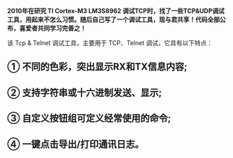 **2010年在研究 TI Cortex-M3 LM3S8962 调试TCP时，找了一些TCP&UDP调试工具，用起来不怎么习惯。随后自己写了一个调试工具，现与君共享！代码全部公布，喜爱者共同学习完善之！**

该 Tcp & Telnet 调试工具，主要用于 TCP、Telnet 调试，它具有以下特点：

## ① 不同的色彩，突出显示RX和TX信息内容; ##
## ② 支持字符串或十六进制发送、显示; ##
## ③ 自定义按钮组可定义经常使用的命令; ##
## ④ 一键点击导出/打印通讯日志。 ##